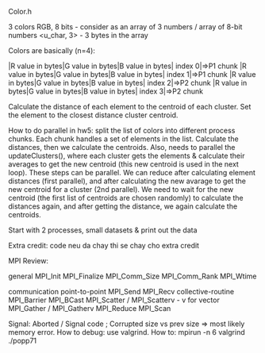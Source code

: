 Color.h

3 colors RGB, 8 bits - consider as an array of 3 numbers / array of 8-bit numbers
<u_char, 3> - 3 bytes in the array

Colors are basically (n=4):

|R value in bytes|G value in bytes|B value in bytes| index 0|=>P1 chunk
|R value in bytes|G value in bytes|B value in bytes| index 1|=>P1 chunk
|R value in bytes|G value in bytes|B value in bytes| index 2|=>P2 chunk
|R value in bytes|G value in bytes|B value in bytes| index 3|=>P2 chunk

Calculate the distance of each element to the centroid of each cluster. Set the element to the closest distance cluster centroid.

How to do parallel in hw5: split the list of colors into different process chunks. Each chunk handles a set of elements in the list. Calculate the distances, then we calculate the centroids. Also, needs to parallel the updateClusters(), where each cluster gets the elements & calculate their averages to get the new centroid (this new centroid is used in the next loop). These steps can be parallel.
We can reduce after calculating element distances (first parallel), and after calculating the new avarage to get the new centroid for a cluster (2nd parallel). We need to wait for the new centroid (the first list of centroids are chosen randomly) to calculate the distances again, and after getting the distance, we again calculate the centroids.

Start with 2 processes, small datasets & print out the data

Extra credit: code neu da chay thi se chay cho extra credit

MPI Review:

general
    MPI_Init
    MPI_Finalize
    MPI_Comm_Size
    MPI_Comm_Rank
    MPI_Wtime

communication
    point-to-point
        MPI_Send
        MPI_Recv
    collective-routine
        MPI_Barrier
        MPI_BCast
        MPI_Scatter / MPI_Scatterv - v for vector
        MPI_Gather / MPI_Gatherv
        MPI_Reduce
        MPI_Scan

Signal: Aborted / Signal code ; Corrupted size vs prev size => most likely memory error. How to debug: use valgrind. How to: mpirun -n 6 valgrind ./popp71